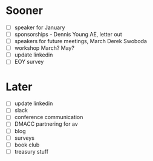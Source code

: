 # Sooner
- [ ] speaker for January 
- [ ] sponsorships - Dennis Young AE, letter out
- [ ] speakers for future meetings, March Derek Swoboda
- [ ] workshop March? May?
- [ ] update linkedin
- [ ] EOY survey

# Later
- [ ] update linkedin
- [ ] slack
- [ ] conference communication
- [ ] DMACC partnering for av
- [ ] blog
- [ ] surveys
- [ ] book club
- [ ] treasury stuff
